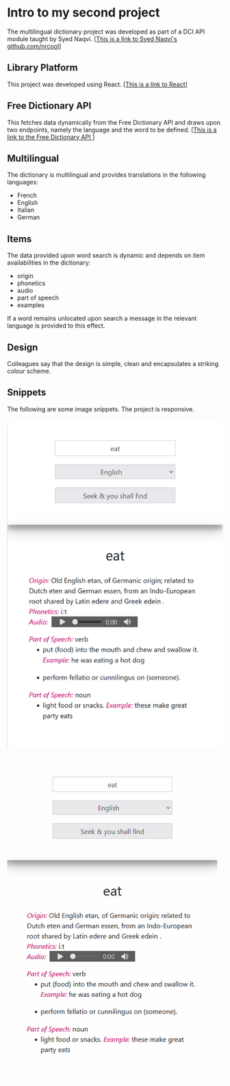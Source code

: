 # Intro to my second project

The multilingual dictionary project was developed as part of a DCI API module taught by Syed Naqvi. [[This is a link to Syed Naqvi's github.com/nrcool](https://github.com/nrcool)] 

## Library Platform

This project was developed using React. [[This is a link to React](https://reactjs.org/)]

## Free Dictionary API
This fetches data dynamically from the Free Dictionary API and draws upon two endpoints, namely the language and the word to be defined. [[This is a link to the Free Dictionary API ](https://dictionaryapi.dev/)]

## Multilingual

The dictionary is multilingual and provides translations in the following languages:

- French 
- English
- Italian
- German

## Items

The data provided upon word search is dynamic and depends on item availabilities in the dictionary: 

- origin
- phonetics
- audio
- part of speech
- examples

If a word remains unlocated upon search a message in the relevant language is provided to this effect.  

## Design

Colleagues say that the design is simple, clean and encapsulates a striking colour scheme. 

## Snippets

The following are some image snippets. The project is responsive.

![image info](./src/images/dc1.png)

![image info](./src/images/Animation.gif)













